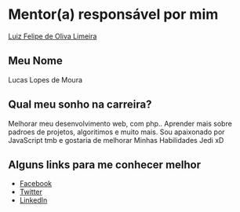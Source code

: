# Mentor(a) responsável por mim

[Luiz Felipe de Oliva Limeira](../../mentors/profiles/luiz_felipe_limeira.md)

## Meu Nome

Lucas Lopes de Moura

## Qual meu sonho na carreira?

Melhorar meu desenvolvimento web, com php..
Aprender mais sobre padroes de projetos, algoritimos e muito mais.
Sou apaixonado por JavaScript tmb e gostaria de melhorar Minhas Habilidades Jedi xD

## Alguns links para me conhecer melhor

- [Facebook](https://www.facebook.com/lucasmoura.mob)
- [Twitter](https://twitter.com/dlucasmoura)
- [LinkedIn](https://www.linkedin.com/in/lucas-moura-18628468/)
